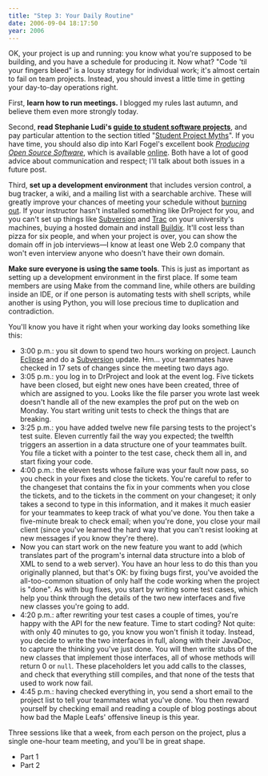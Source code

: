 ```yaml
---
title: "Step 3: Your Daily Routine"
date: 2006-09-04 18:17:50
year: 2006
---
```

OK, your project is up and running: you know what you're supposed to be building, and you have a schedule for producing it.  Now what? "Code 'til your fingers bleed" is a lousy strategy for individual work; it's almost certain to fail on team projects.  Instead, you should invest a little time in getting your day-to-day operations right.

First, <strong>learn how to run meetings.</strong> I blogged my rules last autumn, and believe them even more strongly today.

Second, <strong>read Stephanie Ludi's <a href="http://www.csc.calpoly.edu/~sludi/SEmanual/TableOfContents.html">guide to student software projects</a></strong>, and pay particular attention to the section titled "<a href="http://www.csc.calpoly.edu/~sludi/SEmanual/Part4.html">Student Project Myths</a>".  If you have time, you should also dip into Karl Fogel's excellent book <a href="http://www.amazon.com/Producing-Open-Source-Software-Successful/dp/0596007590"><cite>Producing Open Source Software</cite></a>, which is available <a href="http://producingoss.com/">online</a>.  Both have a lot of good advice about communication and respect; I'll talk about both issues in a future post.

Third, <strong>set up a development environment</strong> that includes version control, a bug tracker, a wiki, and a mailing list with a searchable archive.  These will greatly improve your chances of meeting your schedule without <a href="http://www.igda.org/articles/erobinson_crunch.php">burning out</a>.  If your instructor hasn't installed something like DrProject for you, and you can't set up things like <a href="http://subversion.tigris.org">Subversion</a> and <a href="http://trac.edgewall.org/">Trac</a> on your university's machines, buying a hosted domain and install <a href="http://buildix.thoughtworks.com/">Buildix</a>.  It'll cost less than pizza for six people, and when your project is over, you can show the domain off in job interviews—I know at least one Web 2.0 company that won't even interview anyone who doesn't have their own domain.

<strong>Make sure everyone is using the same tools</strong>.  This is just as important as setting up a development environment in the first place.  If some team members are using Make from the command line, while others are building inside an IDE, or if one person is automating tests with shell scripts, while another is using Python, you will lose precious time to duplication and contradiction.

You'll know you have it right when your working day looks something like this:
<ul>
	<li>3:00 p.m.: you sit down to spend two hours working on project. Launch <a href="http://www.eclipse.org">Eclipse</a> and do a <a href="http://subversion.tigris.org">Subversion</a> update. Hm... your teammates have checked in 17 sets of changes since the meeting two days ago.</li>
	<li>3:05 p.m.: you log in to DrProject and look at the event log.  Five tickets have been closed, but eight new ones have been created, three of which are assigned to you.  Looks like the file parser you wrote last week doesn't handle all of the new examples the prof put on the web on Monday.  You start writing unit tests to check the things that are breaking.</li>
	<li>3:25 p.m.: you have added twelve new file parsing tests to the project's test suite.  Eleven currently fail the way you expected; the twelfth triggers an assertion in a data structure one of your teammates built.  You file a ticket with a pointer to the test case, check them all in, and start fixing your code.</li>
	<li>4:00 p.m.: the eleven tests whose failure was your fault now pass, so you check in your fixes and close the tickets.  You're careful to refer to the changeset that contains the fix in your comments when you close the tickets, and to the tickets in the comment on your changeset; it only takes a second to type in this information, and it makes it much easier for your teammates to keep track of what you've done.  You then take a five-minute break to check email; when you're done, you close your mail client (since you've learned the hard way that you can't resist looking at new messages if you know they're there).</li>
	<li>Now you can start work on the new feature you want to add (which translates part of the program's internal data structure into a blob of XML to send to a web server).  You have an hour less to do this than you originally planned, but that's OK: by fixing bugs first, you've avoided the all-too-common situation of only half the code working when the project is "done".  As with bug fixes, you start by writing some test cases, which help you think through the details of the two new interfaces and five new classes you're going to add.</li>
	<li>4:20 p.m.: after rewriting your test cases a couple of times, you're happy with the API for the new feature.  Time to start coding? Not quite: with only 40 minutes to go, you know you won't finish it today.  Instead, you decide to write the two interfaces in full, along with their JavaDoc, to capture the thinking you've just done.  You will then write stubs of the new classes that implement those interfaces, all of whose methods will return 0 or <code>null</code>. These placeholders let you add calls to the classes, and check that everything still compiles, and that none of the tests that used to work now fail.</li>
	<li>4:45 p.m.: having checked everything in, you send a short email to the project list to tell your teammates what you've done.  You then reward yourself by checking email and reading a couple of blog postings about how bad the Maple Leafs' offensive lineup is this year.</li>
</ul>
Three sessions like that a week, from each person on the project, plus a single one-hour team meeting, and you'll be in great shape.
<ul>
	<li>Part 1</li>
	<li>Part 2</li>
</ul>

